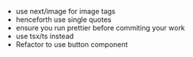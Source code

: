 - use next/image for image tags
- henceforth use single quotes
- ensure you run prettier before commiting your work
- use tsx/ts instead
- Refactor to use button component
